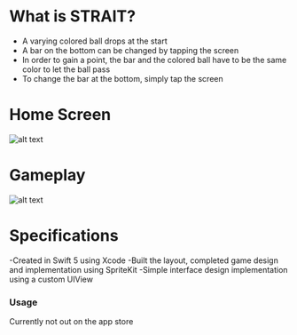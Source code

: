
# What is STRAIT?
- A varying colored ball drops at the start
- A bar on the bottom can be changed by tapping the screen
- In order to gain a point, the bar and the colored ball have to be the same color to let the ball pass
- To change the bar at the bottom, simply tap the screen

# Home Screen
![alt text](https://i.imgur.com/oEQnCj3.png)

# Gameplay
![alt text](https://i.imgur.com/RFpPDPh.png)

# Specifications
-Created in Swift 5 using Xcode
-Built the layout, completed game design and implementation using SpriteKit
-Simple interface design implementation using a custom UIView

### Usage
Currently not out on the app store
